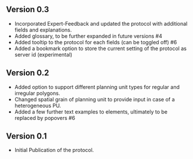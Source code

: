 ## Version 0.3

* Incorporated Expert-Feedback and updated the protocol with additional fields and explanations.
* Added glossary, to be further expanded in future versions #4
* Added tooltip to the protocol for each fields (can be toggled off) #6
* Added a bookmark option to store the current setting of the protocol as server id (experimental)

## Version 0.2

* Added option to support different planning unit types for regular and irregular polygons.
* Changed spatial grain of planning unit to provide input in case of a heterogeneous PU.
* Added a few further text examples to elements, ultimately to be replaced by popovers #6

## Version 0.1

* Initial Publication of the protocol.
